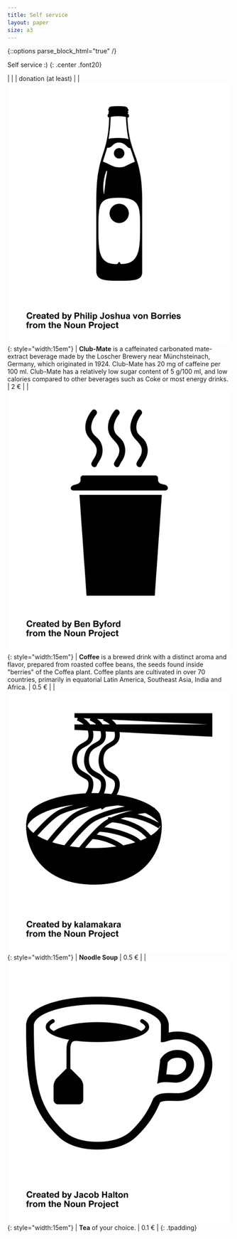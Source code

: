 ```yaml
---
title: Self service
layout: paper
size: a3
---
```

{::options parse_block_html="true" /}

<div class="a3page small-caps">

Self service :)
{: .center .font20}

| | | donation (at least) |
| ![ClubMate](img/clubmate.png){: style="width:15em"} | **Club-Mate** is a caffeinated carbonated mate-extract beverage made by the Loscher Brewery near Münchsteinach, Germany, which originated in 1924. Club-Mate has 20 mg of caffeine per 100 ml. Club-Mate has a relatively low sugar content of 5 g/100 ml, and low calories compared to other beverages such as Coke or most energy drinks. | 2 € |
| ![Coffee](img/coffee.png){: style="width:15em"} | **Coffee** is a brewed drink with a distinct aroma and flavor, prepared from roasted coffee beans, the seeds found inside "berries" of the Coffea plant. Coffee plants are cultivated in over 70 countries, primarily in equatorial Latin America, Southeast Asia, India and Africa. | 0.5 € |
| ![NoodleSoup](img/noodlesoup.png){: style="width:15em"} | **Noodle Soup** | 0.5 € |
| ![Tea](img/tea.png){: style="width:15em"} | **Tea** of your choice. | 0.1 € |
{: .tpadding}

</div>
